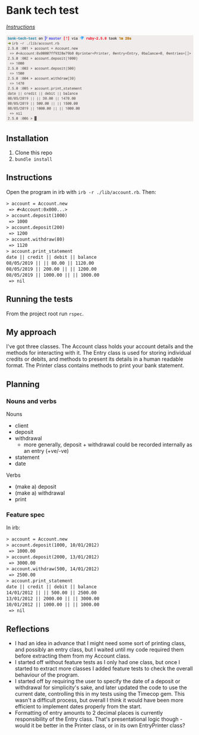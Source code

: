# Bank tech test

*[Instructions](instructions.md)*

<img src='images/bank-tech-test.png'>

## Installation

1. Clone this repo
2. `bundle install`

## Instructions

Open the program in irb with `irb -r ./lib/account.rb`. Then:

```
> account = Account.new
 => #<Account:0x000...>
> account.deposit(1000)
 => 1000
> account.deposit(200)
 => 1200
> account.withdraw(80)
 => 1120
> account.print_statement
date || credit || debit || balance
08/05/2019 || || 80.00 || 1120.00
08/05/2019 || 200.00 || || 1200.00
08/05/2019 || 1000.00 || || 1000.00
 => nil
```

## Running the tests

From the project root run `rspec`.

## My approach

I've got three classes. The Account class holds your account details and the methods for interacting with it. The Entry class is used for storing individual credits or debits, and methods to present its details in a human readable format. The Printer class contains methods to print your bank statement.

## Planning
### Nouns and verbs

Nouns
- client
- deposit
- withdrawal
  - more generally, deposit + withdrawal could be recorded internally as an entry (+ve/-ve)
- statement
- date

Verbs
- (make a) deposit
- (make a) withdrawal
- print

### Feature spec

In irb:
```
> account = Account.new
> account.deposit(1000, 10/01/2012)
 => 1000.00
> account.deposit(2000, 13/01/2012)
 => 3000.00
> account.withdraw(500, 14/01/2012)
 => 2500.00
> account.print_statement
date || credit || debit || balance
14/01/2012 || || 500.00 || 2500.00
13/01/2012 || 2000.00 || || 3000.00
10/01/2012 || 1000.00 || || 1000.00
 => nil
```

## Reflections

- I had an idea in advance that I might need some sort of printing class, and possibly an entry class, but I waited until my code required them before extracting them from my Account class.
- I started off without feature tests as I only had one class, but once I started to extract more classes I added feature tests to check the overall behaviour of the program.
- I started off by requiring the user to specify the date of a deposit or withdrawal for simplicity's sake, and later updated the code to use the current date, controlling this in my tests using the Timecop gem. This wasn't a difficult process, but overall I think it would have been more efficient to implement dates properly from the start.
- Formatting of entry amounts to 2 decimal places is currently responsibility of the Entry class. That's presentational logic though - would it be better in the Printer class, or in its own EntryPrinter class?

